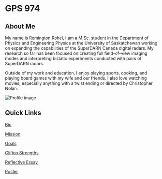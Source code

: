 # GPS 974

## About Me
My name is Remington Rohel, I am a M.Sc. student in the Department of Physics and Engineering Physics at the University 
of Saskatchewan working on expanding the capabilities of the SuperDARN Canada digital radars. My research so far has 
been focused on creating full field-of-view imaging modes and interpreting bistatic experiments conducted with pairs of 
SuperDARN radars. 

Outside of my work and education, I enjoy playing sports, cooking, and playing board games with my wife and our friends.
I also love watching movies, especially anything with a twist ending or directed by Christopher Nolan.

![Profile image](rem_headshot1.jpg)

## Quick Links

[Bio](https://github.com/RemingtonRohel/gps974/blob/main/bio.md)

[Mission](https://github.com/RemingtonRohel/gps974/blob/main/mission.md)

[Goals](https://github.com/RemingtonRohel/gps974/blob/main/goals.md)

[Clifton Strengths](https://github.com/RemingtonRohel/gps974/blob/main/CliftonStrengthsInsight.pdf)

[Reflective Essay](https://github.com/RemingtonRohel/gps974/blob/main/Reflections.md)

[Poster](https://github.com/RemingtonRohel/gps974/blob/main/Final%20Poster.pdf)
